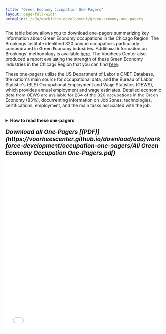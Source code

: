 ```yaml
---
title: "Green Economy Occupation One-Pagers"
layout: page-full-width
permalink: /eda/workforce-development/green-economy-one-pagers
---
```


<!--- This document is a copy of the RMD output from "Front_End_Occupation_Table" that produces a MD markdown (due to keep_md and preserve_yaml). Changes required is to: 1) change file name to match permalink; 2) remove the "output" section of the YAML; and 3) make the table call to an iframe of the HTML widget before loading onto the website. 

The final steps to update the website, you need to transfer over 3 files:
1) Copy over this MD file into the "pages" subfolder matching the permalink in the YAML
2) Copy over the "occupations-one-pager" subfolder to the "download" subfolder
3) Copy over the "occupation-one-pager-front-end-table.html" to the "htmlwidgets" subfolder 
-->

The table below allows you to download one-pagers summarizing key information about Green Economy occupations in the Chicago Region. The Brookings Institute identified 320 unique occupations particularly concentrated in Green Economy industries. Additional information on Brookings' methodology is available [here](https://www.brookings.edu/wp-content/uploads/2019/04/2019.04_metro_Clean-Energy-Jobs_Report_Muro-Tomer-Shivaran-Kane_updated.pdf). The Voorhees Center also produced a report evaluating the strength of these Green Economy industries in the Chicago Region that you can find [here](https://uofi.app.box.com/s/otysmqubv39nvpzdq17cdz5trpm5mqoh).

These one-pagers utilize the US Department of Labor's ONET Database, the nation's main source for occupational data, and the Bureau of Labor Statistic's (BLS) Occupational Employment and Wage Statistics (OEWS), which provides annual employment and wage estimates. Detailed economic data from OEWS are available for 264 of the 320 occupations in the Green Economy (83%), documenting information on Job Zones, technologies, certifications, employment, and the main tasks associated with the job.
<br><br>
<details>
<summary markdown="span"><b>How to read these one-pagers</b></summary>

<br>
<b>Summary Box</b>
<br>

*  <b>Occupation Title and SOC Code</b> that is formally used by ONET
*  <b>Green Economy Icons</b> to indicate whether an occupation falls within one or more of the subcategories:
    +  <b>Clean Energy Production (Solar Panel)</b> includes clean energy generation, transmission, and distribution.
    +  <b>Energy Efficiency (Batteries)</b> includes manufacturing of energy-efficient products, construction of energy-efficient buildings, and provision of energy-efficient services.
    +  <b>Environmental Management (Leaf)</b> includes environmental management, conservation, and regulation.
*  <b>Description</b> of the general occupation.
*  <b>Other Resources</b> links to the complete set of data present in ONET.

<b>Job Title Examples</b>
<br>

*  A sample of the job titles that people currently employed in the occupation hold.

<b>Job Zone</b>
<br>

*  <b>Preparation, Education, Experience and Training</b> levels required for the occupation.
*	 <b>Core Certifications and Hot Technologies (If Available)</b> that are frequently included in employer job postings.

<b>Employment and Wages (Chicago MSA, IL, USA – If Available)</b>
<br>

*  <b>Summary Table</b> showing the employment totals, location quotient, and median wage across the United States, Illinois, and the Chicago MSA (if available). A location quotient greater than 1 indicates the region has a higher concentration in that occupation than the nation.
*  <b>Wage Distribution Chart</b> showing the 10th Percentile, 50th (Median), and 90th Percentile of wages across each region (if available).

<b>Core Tasks</b>
<br>

*  <b>Top 5 Core Tasks</b> of the given occupation according to current job holders. Frequency is translated from the survey instrument scale of 1 (Yearly or Less) to 7 (Hourly or More). Importance of the Task is translated from 1 (Not Important) to 5 (Extremely Important).
 
</details>
<br>
<b style='font-size:14pt;'><i>
Download all One-Pagers [(PDF)](https://voorheescenter.github.io/download/eda/workforce-development/occupation-one-pagers/All Green Economy Occupation One-Pagers.pdf)
</i></b>
<br>
<!--- Link to table saved as a widget for website display -->
<iframe src="/htmlwidgets/occupation-one-pager-front-end-table.html" height="560px" width="100%" style="border:none;"></iframe>